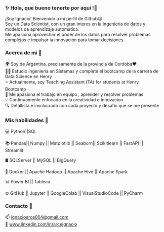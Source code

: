 ### ✨ Hola, que bueno tenerte por aqui !👋
¡Soy Ignacio!  Bienvenido a mi perfil de Github😉​.\
Soy un Data Scientist, con un gran interes en la ingenieria de datos y modelos de aprendizaje automatico.\
Me apasiona aprovechar el poder de los datos para resolver problemas complejos e impulsar la innovación para tomar decisiones.

### Acerca de mi 👀​
🌍 Soy de Argentina, precisamente de la provincia de Cordoba​❤️​\
👨‍💻 Estudio ingenieria en Sistemas y completé el bootcamp de la carrera de Data Science en Henry\
​⭐​ Actualmente, soy Teaching Assistant (TA) for students at Henry Bootcamp\
​🫶​ Me apasiona el trabajo en equipo , aprender y resolver problemas\
​​💡​ Continuamente enfocado en la creatividad e innovacion\
🔍 Detallista e involucrado con cada proyecto y desafio que se me presente

### Mis habilidades 🚀​

💻   Python||SQL

📚   Pandas|| Numpy || Matplotlib || Seaborn|| Scikitlearn || FastAPI || Streamlit 

🛢   SQLServer || MySQL || BigQuery

🔧   Docker || Apache Hadoop || Apache Hive || Apache Spark

📊   Power BI || Tableau

⚙️   GitHub || Jupyter || GoogleColab || VisualStudioCode || PyCharm

### Contacto 👤​
  📫 ignacioarce004@gmail.com\
  💼 www.linkedin.com/in/arceignacio



